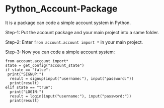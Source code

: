 # Python_Account-Package
It is a package can code a simple account system in Python.

Step-1:
  Put the account package and your main project into a same folder.

Step-2:
  Enter ``from account.account import *`` in your main project.
  
Step-3:
  Now you can code a simple account system:
  
`from account.account import*`  
`state = get_config("account_state")`  
`if state == "false":`  
` print("SIGNUP:")`  
`  result = signup(input("username:"), input("password:"))`  
`  print(result)`  
`elif state == "true":`  
`  print("LOGIN:")`  
`  result = login(input("username:"), input("password:"))`  
`  print(result)`  
